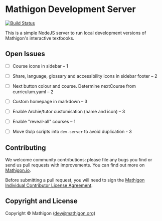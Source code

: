 # Mathigon Development Server

[![Build Status](https://travis-ci.org/mathigon/dev-server.svg?branch=master)](https://travis-ci.org/mathigon/dev-server)

This is a simple NodeJS server to run local development versions of Mathigon's interactive
textbooks.


## Open Issues

* [ ] Course icons in sidebar – 1
* [ ] Share, language, glossary and accessibility icons in sidebar footer – 2
* [ ] Next button colour and course. Determine nextCourse from curriculum.yaml – 2
* [ ] Custom homepage in markdown – 3
* [ ] Enable Archie/tutor customisation (name and icon) – 3
* [ ] Enable "reveal-all" courses – 1
* [ ] Move Gulp scripts into `dev-server` to avoid duplication - 3


## Contributing

We welcome community contributions: please file any bugs you find or send us pull requests with
improvements. You can find out more on [Mathigon.io](http://mathigon.io).

Before submitting a pull request, you will need to sign the [Mathigon Individual Contributor
License Agreement](https://gist.github.com/plegner/5ad5b7be2948a4ad073c50b15ac01d39).


## Copyright and License

Copyright © Mathigon ([dev@mathigon.org](mailto:dev@mathigon.org))  
